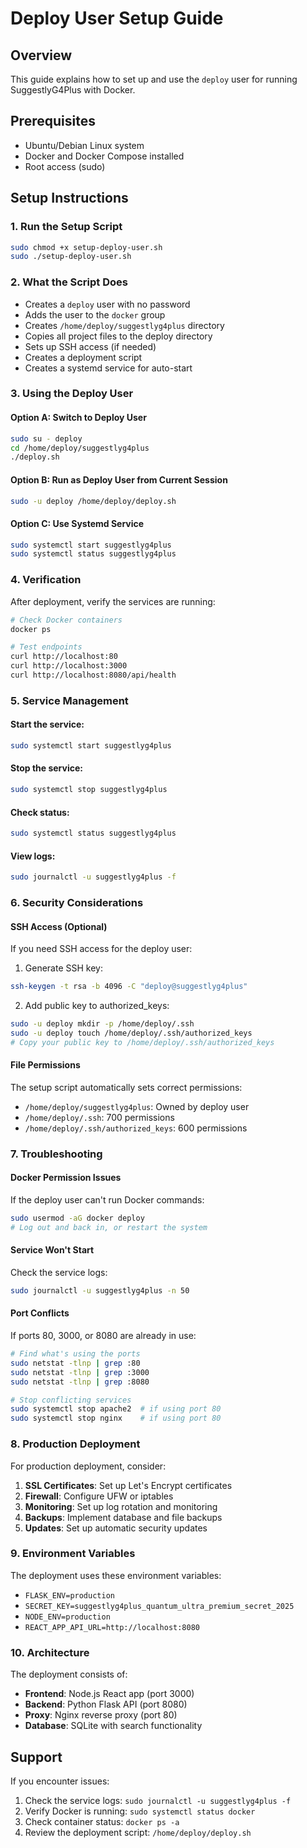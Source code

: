 # Deploy User Setup Guide

## Overview
This guide explains how to set up and use the `deploy` user for running SuggestlyG4Plus with Docker.

## Prerequisites
- Ubuntu/Debian Linux system
- Docker and Docker Compose installed
- Root access (sudo)

## Setup Instructions

### 1. Run the Setup Script
```bash
sudo chmod +x setup-deploy-user.sh
sudo ./setup-deploy-user.sh
```

### 2. What the Script Does
- Creates a `deploy` user with no password
- Adds the user to the `docker` group
- Creates `/home/deploy/suggestlyg4plus` directory
- Copies all project files to the deploy directory
- Sets up SSH access (if needed)
- Creates a deployment script
- Creates a systemd service for auto-start

### 3. Using the Deploy User

#### Option A: Switch to Deploy User
```bash
sudo su - deploy
cd /home/deploy/suggestlyg4plus
./deploy.sh
```

#### Option B: Run as Deploy User from Current Session
```bash
sudo -u deploy /home/deploy/deploy.sh
```

#### Option C: Use Systemd Service
```bash
sudo systemctl start suggestlyg4plus
sudo systemctl status suggestlyg4plus
```

### 4. Verification
After deployment, verify the services are running:

```bash
# Check Docker containers
docker ps

# Test endpoints
curl http://localhost:80
curl http://localhost:3000
curl http://localhost:8080/api/health
```

### 5. Service Management

#### Start the service:
```bash
sudo systemctl start suggestlyg4plus
```

#### Stop the service:
```bash
sudo systemctl stop suggestlyg4plus
```

#### Check status:
```bash
sudo systemctl status suggestlyg4plus
```

#### View logs:
```bash
sudo journalctl -u suggestlyg4plus -f
```

### 6. Security Considerations

#### SSH Access (Optional)
If you need SSH access for the deploy user:

1. Generate SSH key:
```bash
ssh-keygen -t rsa -b 4096 -C "deploy@suggestlyg4plus"
```

2. Add public key to authorized_keys:
```bash
sudo -u deploy mkdir -p /home/deploy/.ssh
sudo -u deploy touch /home/deploy/.ssh/authorized_keys
# Copy your public key to /home/deploy/.ssh/authorized_keys
```

#### File Permissions
The setup script automatically sets correct permissions:
- `/home/deploy/suggestlyg4plus`: Owned by deploy user
- `/home/deploy/.ssh`: 700 permissions
- `/home/deploy/.ssh/authorized_keys`: 600 permissions

### 7. Troubleshooting

#### Docker Permission Issues
If the deploy user can't run Docker commands:
```bash
sudo usermod -aG docker deploy
# Log out and back in, or restart the system
```

#### Service Won't Start
Check the service logs:
```bash
sudo journalctl -u suggestlyg4plus -n 50
```

#### Port Conflicts
If ports 80, 3000, or 8080 are already in use:
```bash
# Find what's using the ports
sudo netstat -tlnp | grep :80
sudo netstat -tlnp | grep :3000
sudo netstat -tlnp | grep :8080

# Stop conflicting services
sudo systemctl stop apache2  # if using port 80
sudo systemctl stop nginx    # if using port 80
```

### 8. Production Deployment

For production deployment, consider:

1. **SSL Certificates**: Set up Let's Encrypt certificates
2. **Firewall**: Configure UFW or iptables
3. **Monitoring**: Set up log rotation and monitoring
4. **Backups**: Implement database and file backups
5. **Updates**: Set up automatic security updates

### 9. Environment Variables

The deployment uses these environment variables:
- `FLASK_ENV=production`
- `SECRET_KEY=suggestlyg4plus_quantum_ultra_premium_secret_2025`
- `NODE_ENV=production`
- `REACT_APP_API_URL=http://localhost:8080`

### 10. Architecture

The deployment consists of:
- **Frontend**: Node.js React app (port 3000)
- **Backend**: Python Flask API (port 8080)
- **Proxy**: Nginx reverse proxy (port 80)
- **Database**: SQLite with search functionality

## Support

If you encounter issues:
1. Check the service logs: `sudo journalctl -u suggestlyg4plus -f`
2. Verify Docker is running: `sudo systemctl status docker`
3. Check container status: `docker ps -a`
4. Review the deployment script: `/home/deploy/deploy.sh`

